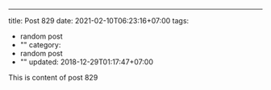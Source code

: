 ---
title: Post 829
date: 2021-02-10T06:23:16+07:00
tags:
  - random post
  - ""
category:
  - random post
  - ""
updated: 2018-12-29T01:17:47+07:00

This is content of post 829